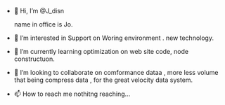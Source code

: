- 👋 Hi, I’m @J_disn

     name in office is Jo.
    
- 👀 I’m interested in  Support on Woring environment . new technology.


- 🌱 I’m currently learning optimization on web site code, node constructuon.


- 💞️ I’m looking to collaborate on comformance dataa , more less volume that being compress data , for the great velocity data
  system.
  
- 📫 How to reach me nothitng reaching...

<!---
ddim0925/ddim0925 is a ✨ special ✨ repository because its `README.md` (this file) appears on your GitHub profile.
You can click the Preview link to take a look at your changes.
--->
